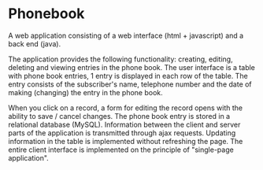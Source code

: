 # Phonebook

A web application consisting of a web interface (html + javascript) and a back end (java).

The application provides the following functionality: 
creating, editing, deleting and viewing entries in the phone book. 
The user interface is a table with phone book entries, 1 entry is displayed in each row of the table.
The entry consists of the subscriber's name, telephone number and the date of making (changing) the entry in the phone book.

When you click on a record, a form for editing the record opens with the ability to save / cancel changes. 
The phone book entry is stored in a relational database (MySQL). 
Information between the client and server parts of the application is transmitted through ajax requests. 
Updating information in the table is implemented without refreshing the page. 
The entire client interface is implemented on the principle of "single-page application".
